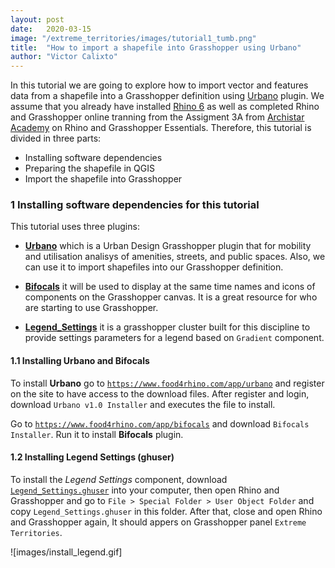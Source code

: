 ```yaml
---
layout: post
date:   2020-03-15
image: "/extreme_territories/images/tutorial1_tumb.png"
title:  "How to import a shapefile into Grasshopper using Urbano"
author: "Victor Calixto"
---
```


In this tutorial we are going to explore how to import vector and features data from a shapefile into a Grasshopper definition using [Urbano](https://www.food4rhino.com/app/urbano) plugin. We assume that you already have installed [Rhino 6](https://www.rhino3d.com/download) as well as completed Rhino and Grasshopper online tranning from the Assigment 3A from [Archistar Academy](https://academy.archistar.ai/) on Rhino and Grasshopper Essentials.
Therefore, this tutorial is divided in three parts:

+ Installing software dependencies 
+ Preparing the shapefile in QGIS
+ Import the shapefile into Grasshopper

### 1 Installing software dependencies for this tutorial

This tutorial uses three plugins:

* **[Urbano](https://www.food4rhino.com/app/urbano)** which is a Urban Design Grasshopper plugin that for mobility and utilisation analisys of amenities, streets, and public spaces. Also, we can use it to import shapefiles into our Grasshopper definition.

* **[Bifocals](https://www.food4rhino.com/app/bifocals)** it will be used to display at the same time names and icons of components on the Grasshopper canvas. It is a great resource for who are starting to use Grasshopper.

* **[Legend_Settings](https://github.com/archtutorials-adelaide/extreme_territories/raw/master/assets/Legend_Settings.ghuser)** it is a grasshopper cluster built for this discipline to provide settings parameters for a legend based on `Gradient` component.

#### 1.1 Installing Urbano and Bifocals

To install **Urbano** go to [`https://www.food4rhino.com/app/urbano`](https://www.food4rhino.com/app/urbano) and register on the site to have access to the download files. After register and login, download `Urbano v1.0 Installer` and executes the file to install.

Go to [`https://www.food4rhino.com/app/bifocals`](https://www.food4rhino.com/app/bifocals) and download `Bifocals Installer`. Run it to install **Bifocals** plugin.

#### 1.2 Installing Legend Settings (ghuser)

To install the *Legend Settings* component, download [`Legend_Settings.ghuser`](https://github.com/archtutorials-adelaide/extreme_territories/raw/master/assets/Legend_Settings.ghuser) into your computer, then open Rhino and Grasshopper and go to `File > Special Folder > User Object Folder` and copy `Legend_Settings.ghuser` in this folder. After that, close and open Rhino and Grasshopper again, It should appers on Grasshopper panel `Extreme Territories`.

![images/install_legend.gif]


